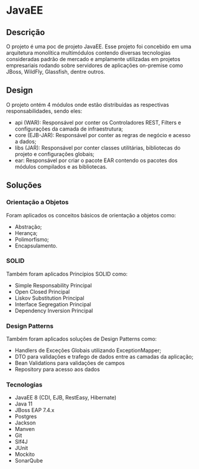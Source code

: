 # JavaEE

## Descrição

O projeto é uma poc de projeto JavaEE. Esse projeto foi concebido em uma arquitetura monolítica multimódulos contendo diversas tecnologias 
consideradas padrão de mercado e amplamente utilizadas em projetos empresariais rodando sobre servidores de aplicações on-premise como JBoss, WildFly, Glassfish, dentre outros.


## Design

O projeto ontém 4 módulos onde estão distribuídas as respectivas responsabilidades, sendo eles:
- api (WAR): Responsável por conter os Controladores REST, Filters e configurações da camada de infraestrutura;
- core (EJB-JAR): Responsável por conter as regras de negócio e acesso a dados;
- libs (JAR): Responsável por conter classes utilitárias, bibliotecas do projeto e configurações globais;
- ear: Responsável por criar o pacote EAR contendo os pacotes dos módulos compilados e as bibliotecas.


## Soluções

### Orientação a Objetos
Foram aplicados os conceitos básicos de orientação a objetos como:
- Abstração;
- Herança;
- Polimorfismo;
- Encapsulamento.

### SOLID
Também foram aplicados Princípios SOLID como:
- Simple Responsability Principal
- Open Closed Principal
- Liskov Substitution Principal
- Interface Segregation Principal
- Dependency Inversion Principal

### Design Patterns
Também foram aplicados soluções de Design Patterns como:
- Handlers de Exceções Globais utilizando ExceptionMapper;
- DTO para validações e trafego de dados entre as camadas da aplicação;
- Bean Validations para validações de campos
- Repository para acesso aos dados


### Tecnologias

- JavaEE 8 (CDI, EJB, RestEasy, Hibernate)
- Java 11
- JBoss EAP 7.4.x
- Postgres
- Jackson
- Manven
- Git
- Slf4J
- JUnit
- Mockito
- SonarQube
